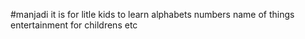 #manjadi
it is for litle kids to learn alphabets numbers name of things 
entertainment for childrens etc
